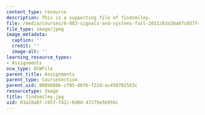 ```yaml
---
content_type: resource
description: This is a supporting file of findsmiley.
file: /media/courses/6-003-signals-and-systems-fall-2011/83a28a07c057f42c6d0d47279e5b956c_findsmiley.jpg
file_type: image/jpeg
image_metadata:
  caption: ''
  credit: ''
  image-alt: ''
learning_resource_types:
- Assignments
ocw_type: OCWFile
parent_title: Assignments
parent_type: CourseSection
parent_uid: 0809880b-cf05-0bfb-f22d-ac450701563c
resourcetype: Image
title: findsmiley.jpg
uid: 83a28a07-c057-f42c-6d0d-47279e5b956c
---
```

